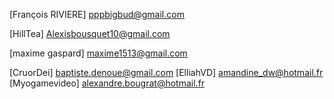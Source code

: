 
[François RIVIERE] pppbigbud@gmail.com

[HillTea] Alexisbousquet10@gmail.com

[maxime gaspard] maxime1513@gmail.com

[CruorDei] baptiste.denoue@gmail.com
[ElliahVD] amandine_dw@hotmail.fr
[Myogamevideo] alexandre.bougrat@hotmail.fr
